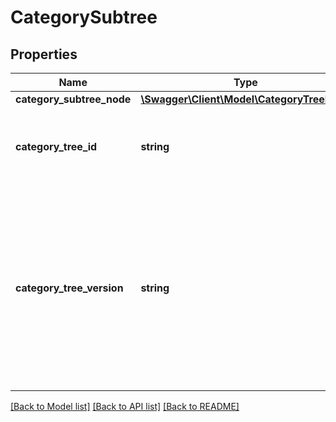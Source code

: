 # CategorySubtree

## Properties
Name | Type | Description | Notes
------------ | ------------- | ------------- | -------------
**category_subtree_node** | [**\Swagger\Client\Model\CategoryTreeNode**](CategoryTreeNode.md) |  | [optional] 
**category_tree_id** | **string** | The unique identifier of the eBay category tree to which this subtree belongs. | [optional] 
**category_tree_version** | **string** | The version of the category tree identified by categoryTreeId. It&#39;s a good idea to cache this value for comparison so you can determine if this category tree has been modified in subsequent calls. | [optional] 

[[Back to Model list]](../README.md#documentation-for-models) [[Back to API list]](../README.md#documentation-for-api-endpoints) [[Back to README]](../README.md)


